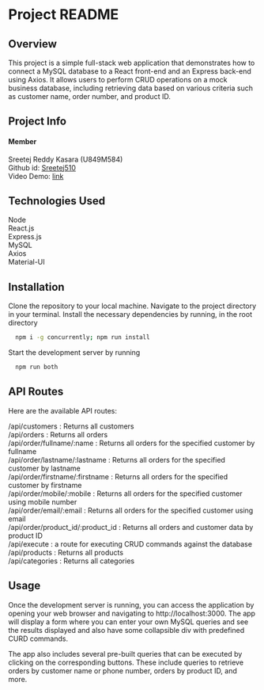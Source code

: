 # Project README

## Overview
This project is a simple full-stack web application that demonstrates how to connect a MySQL database to a React front-end and an Express back-end using Axios. It allows users to perform CRUD operations on a mock business database, including retrieving data based on various criteria such as customer name, order number, and product ID.

## Project Info
#### Member
Sreetej Reddy Kasara (U849M584)\
Github id: [Sreetej510](https://github.com/Sreetej510)\
Video Demo: [link](https://youtu.be/UPRHq11xYGQ)

## Technologies Used
Node\
React.js\
Express.js\
MySQL\
Axios\
Material-UI

## Installation
Clone the repository to your local machine.
Navigate to the project directory in your terminal.
Install the necessary dependencies by running, in the root directory
```sh
  npm i -g concurrently; npm run install
  ```
Start the development server by running
```sh
  npm run both
  ```

## API Routes
Here are the available API routes:

/api/customers : Returns all customers\
/api/orders : Returns all orders\
/api/order/fullname/:name : Returns all orders for the specified customer by fullname\
/api/order/lastname/:lastname : Returns all orders for the specified customer by lastname\
/api/order/firstname/:firstname : Returns all orders for the specified customer by firstname\
/api/order/mobile/:mobile : Returns all orders for the specified customer using mobile number\
/api/order/email/:email : Returns all orders for the specified customer using email\
/api/order/product_id/:product_id : Returns all orders and customer data by product ID\
/api/execute : a route for executing CRUD commands against the database\
/api/products : Returns all products\
/api/categories : Returns all categories

## Usage
Once the development server is running, you can access the application by opening your web browser and navigating to http://localhost:3000. The app will display a form where you can enter your own MySQL queries and see the results displayed and also have some collapsible div with predefined CURD commands.

The app also includes several pre-built queries that can be executed by clicking on the corresponding buttons. These include queries to retrieve orders by customer name or phone number, orders by product ID, and more.
